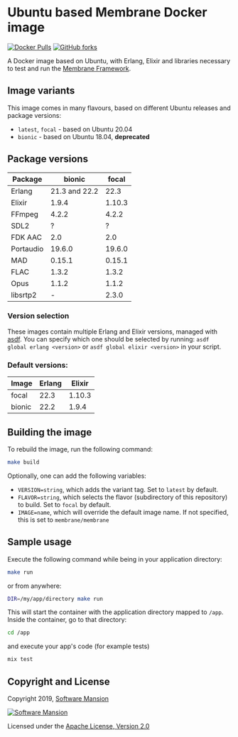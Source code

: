 # Ubuntu based Membrane Docker image

[![Docker Pulls](https://img.shields.io/docker/pulls/membrane/membrane)][docker-hub]
[![GitHub forks](https://img.shields.io/github/forks/membraneframework/docker-membrane?style=social)][github]

A Docker image based on Ubuntu, with Erlang, Elixir and libraries necessary to test and run the [Membrane Framework].

## Image variants

This image comes in many flavours, based on different Ubuntu releases and package versions:

- `latest`, `focal` - based on Ubuntu 20.04
- `bionic` - based on Ubuntu 18.04, **deprecated**

## Package versions

| Package   | bionic        | focal  |
| --------- | ------------- | ------ |
| Erlang    | 21.3 and 22.2 | 22.3   |
| Elixir    | 1.9.4         | 1.10.3 |
| FFmpeg    | 4.2.2         | 4.2.2  |
| SDL2      | ?             | ?      |
| FDK AAC   | 2.0           | 2.0    |
| Portaudio | 19.6.0        | 19.6.0 |
| MAD       | 0.15.1        | 0.15.1 |
| FLAC      | 1.3.2         | 1.3.2  |
| Opus      | 1.1.2         | 1.1.2  |
| libsrtp2  | -             | 2.3.0  |

### Version selection

These images contain multiple Erlang and Elixir versions, managed with [asdf]. You can specify which one should be selected by running: `asdf global erlang <version>` or `asdf global elixir <version>` in your script.

### Default versions:

| Image  | Erlang | Elixir |
| ------ | ------ | ------ |
| focal  | 22.3   | 1.10.3 |
| bionic | 22.2   | 1.9.4  |

## Building the image

To rebuild the image, run the following command:

```sh
make build
```

Optionally, one can add the following variables:
* `VERSION=string`, which adds the variant tag. Set to `latest` by default.
* `FLAVOR=string`, which selects the flavor (subdirectory of this repository) to build. Set to `focal` by default.
* `IMAGE=name`, which will override the default image name. If not specified, this is set to `membrane/membrane`

## Sample usage

Execute the following command while being in your application directory:

```sh
make run
```

or from anywhere:

```sh
DIR=/my/app/directory make run
```

This will start the container with the application directory mapped to `/app`. Inside the container, go to that directory:

```sh
cd /app
```

and execute your app's code (for example tests)
```sh
mix test
```

## Copyright and License

Copyright 2019, [Software Mansion]

[![Software Mansion](https://logo.swmansion.com/logo?color=white&variant=desktop&width=200&tag=membrane-github)][Software Mansion]

Licensed under the [Apache License, Version 2.0](LICENSE)

[Software Mansion]: https://swmansion.com/?utm_source=git&utm_medium=readme&utm_campaign=docker-membrane
[Membrane Framework]: https://membraneframework.org
[asdf]: https://asdf-vm.com/
[github]: https://github.com/membraneframework/docker-membrane
[docker-hub]: https://hub.docker.com/r/membrane/membrane
